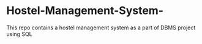 # Hostel-Management-System-
This repo contains a hostel management system as a part of DBMS project using SQL 
